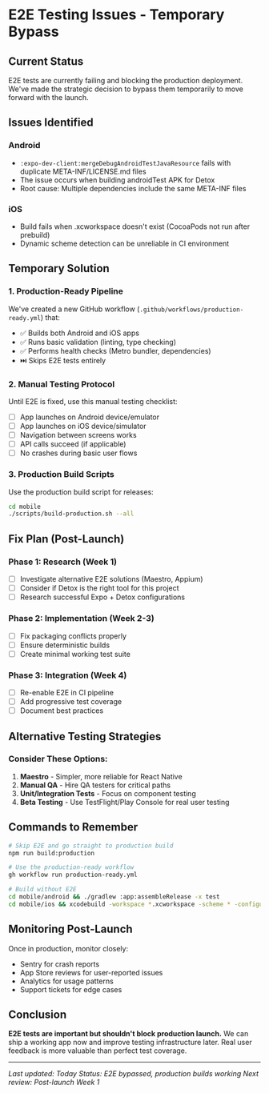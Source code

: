# E2E Testing Issues - Temporary Bypass

## Current Status
E2E tests are currently failing and blocking the production deployment. We've made the strategic decision to bypass them temporarily to move forward with the launch.

## Issues Identified

### Android
- `:expo-dev-client:mergeDebugAndroidTestJavaResource` fails with duplicate META-INF/LICENSE.md files
- The issue occurs when building androidTest APK for Detox
- Root cause: Multiple dependencies include the same META-INF files

### iOS  
- Build fails when .xcworkspace doesn't exist (CocoaPods not run after prebuild)
- Dynamic scheme detection can be unreliable in CI environment

## Temporary Solution

### 1. Production-Ready Pipeline
We've created a new GitHub workflow (`.github/workflows/production-ready.yml`) that:
- ✅ Builds both Android and iOS apps
- ✅ Runs basic validation (linting, type checking)
- ✅ Performs health checks (Metro bundler, dependencies)
- ⏭️ Skips E2E tests entirely

### 2. Manual Testing Protocol
Until E2E is fixed, use this manual testing checklist:
- [ ] App launches on Android device/emulator
- [ ] App launches on iOS device/simulator
- [ ] Navigation between screens works
- [ ] API calls succeed (if applicable)
- [ ] No crashes during basic user flows

### 3. Production Build Scripts
Use the production build script for releases:
```bash
cd mobile
./scripts/build-production.sh --all
```

## Fix Plan (Post-Launch)

### Phase 1: Research (Week 1)
- [ ] Investigate alternative E2E solutions (Maestro, Appium)
- [ ] Consider if Detox is the right tool for this project
- [ ] Research successful Expo + Detox configurations

### Phase 2: Implementation (Week 2-3)
- [ ] Fix packaging conflicts properly
- [ ] Ensure deterministic builds
- [ ] Create minimal working test suite

### Phase 3: Integration (Week 4)
- [ ] Re-enable E2E in CI pipeline
- [ ] Add progressive test coverage
- [ ] Document best practices

## Alternative Testing Strategies

### Consider These Options:
1. **Maestro** - Simpler, more reliable for React Native
2. **Manual QA** - Hire QA testers for critical paths
3. **Unit/Integration Tests** - Focus on component testing
4. **Beta Testing** - Use TestFlight/Play Console for real user testing

## Commands to Remember

```bash
# Skip E2E and go straight to production build
npm run build:production

# Use the production-ready workflow
gh workflow run production-ready.yml

# Build without E2E
cd mobile/android && ./gradlew :app:assembleRelease -x test
cd mobile/ios && xcodebuild -workspace *.xcworkspace -scheme * -configuration Release
```

## Monitoring Post-Launch

Once in production, monitor closely:
- Sentry for crash reports
- App Store reviews for user-reported issues
- Analytics for usage patterns
- Support tickets for edge cases

## Conclusion

**E2E tests are important but shouldn't block production launch.** We can ship a working app now and improve testing infrastructure later. Real user feedback is more valuable than perfect test coverage.

---

*Last updated: Today*
*Status: E2E bypassed, production builds working*
*Next review: Post-launch Week 1*
